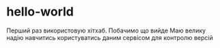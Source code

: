 # hello-world
Перший раз використовую хітхаб. Побачимо що вийде
Маю велику надію навчитись користуватись даним сервісом для контролю версій
